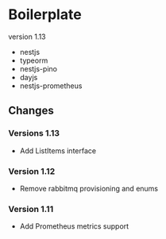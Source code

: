 # Boilerplate 
version 1.13

* nestjs
* typeorm
* nestjs-pino
* dayjs
* nestjs-prometheus


## Changes

### Versions 1.13
* Add ListItems interface

### Version 1.12
* Remove rabbitmq provisioning and enums
 
### Version 1.11
* Add Prometheus metrics support
